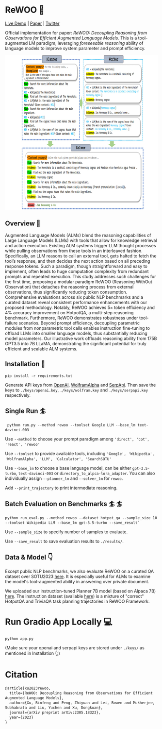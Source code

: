 # ReWOO 🦙
<p align="left">
  <a href="https://huggingface.co/spaces/rewoo/ReWOO-Demo">Live Demo</a> |
  <a href="https://arxiv.org/abs/2305.18323">Paper</a> |
  <a href="https://twitter.com/billxbf/status/1663713374910251009?s=20">Twitter</a> 
</p>

Official implementation for paper: _ReWOO: Decoupling Reasoning from Observations for Efficient Augmented Language Models._
This is a tool-augmented LM paradigm, leveraging _foreseeable reasoning_ ability of language models to improve system parameter and prompt efficiency.

<p align="center">
  <img width="900" height="510" src="./rewoo.png">
</p>

## Overview 🤗

Augmented Language Models (ALMs) blend the reasoning capabilities of Large Language Models (LLMs) with tools that allow for knowledge retrieval and action execution. Existing ALM systems trigger LLM thought processes while pulling observations from these tools in an interleaved fashion. Specifically, an LLM reasons to call an external tool, gets halted to fetch the tool’s response, and then decides the next action based on all preceding response tokens. Such a paradigm, though straightforward and easy to implement, often leads to huge computation complexity from redundant prompts and repeated execution. This study addresses such challenges for the first time, proposing a modular paradigm ReWOO (Reasoning WithOut Observation) that detaches the reasoning process from external observations, thus significantly reducing token consumption. Comprehensive evaluations across six public NLP benchmarks and a curated dataset reveal consistent performance enhancements with our proposed methodology. Notably, ReWOO achieves 5× token efficiency and 4% accuracy improvement on HotpotQA, a multi-step reasoning benchmark. Furthermore, ReWOO demonstrates robustness under tool-failure scenarios. Beyond prompt efficiency, decoupling parametric modules from nonparametric tool calls enables instruction fine-tuning to offload LLMs into smaller language models, thus substantially reducing model parameters. Our illustrative work offloads reasoning ability from 175B GPT3.5 into 7B LLaMA, demonstrating the significant potential for truly efficient and scalable ALM systems. 

## Installation 🔧
```
pip install -r requirements.txt
```
Generate API keys from [OpenAI](https://openai.com/blog/openai-api), [WolframAlpha](https://products.wolframalpha.com/api) and [SerpApi](https://serpapi.com/). Then save the keys to `./keys/openai.key`, `./keys/wolfram.key` and `./keys/serpapi.key` respectively.


## Single Run 🏄
```
 python run.py --method rewoo --toolset Google LLM --base_lm text-davinci-003 
```
Use `--method` to choose your prompt paradigm among `'direct', 'cot', 'react', 'rewoo'`

Use `--toolset` to provide available tools, including `'Google', 'Wikipedia', 'WolframAlpha', 'LLM', 'Calculator', 'SearchSOTU'`

Use `--base_lm` to choose a base language model, can be either `gpt-3.5-turbo`, `text-davinci-003` or `directory_to_alpca-lora_adapter`. You can also individually assign `--planner_lm` and `--solver_lm` for `rewoo`. 

Add `--print_trajectory` to print intermediate reasoning.


## Batch Evaluation on Benchmarks 🏄 🏄
```
python run_eval.py --method rewoo --dataset hotpot_qa --sample_size 10 --toolset Wikipedia LLM --base_lm gpt-3.5-turbo --save_result`
```

Use `--sample_size` to specify number of samples to evaluate.

Use `--save_result` to save evaluation results to `./results/`.

## Data & Model 👇

Except public NLP benchmarks, we also evaluate ReWOO on a curated QA dataset over SOTU2023 [here](https://huggingface.co/datasets/rewoo/sotu_qa_2023). It is especially useful for ALMs to examine the model's tool-augmented ability in answering over private document.

We uploaded our instruction-tuned Planner 7B model (based on Alpaca 7B) [here](https://huggingface.co/rewoo/planner_7B). The instruction dataset (available [here](https://huggingface.co/datasets/rewoo/planner_instruction_tuning_2k/blob/main/README.md)) is a mixture of "correct" HotpotQA and TriviaQA task planning trajectories in ReWOO Framework.

# Run Gradio App Locally 💻
```
python app.py
```
(Make sure your openai and serpapi keys are stored under `./keys/` as mentioned in Installation 👆)

# Citation
```
@article{xu2023rewoo,
  title={ReWOO: Decoupling Reasoning from Observations for Efficient Augmented Language Models},
  author={Xu, Binfeng and Peng, Zhiyuan and Lei, Bowen and Mukherjee, Subhabrata and Liu, Yuchen and Xu, Dongkuan},
  journal={arXiv preprint arXiv:2305.18323},
  year={2023}
}
```
